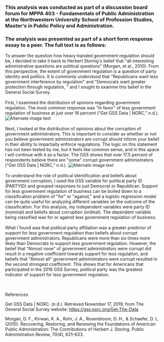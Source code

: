 ### This analysis was conducted as part of a discussion board forum for MPPA 403 - Fundamentals of Public Administration at the Northwestern University School of Profession Studies, Master's in Public Policy and Administration.

### The analysis was presented as part of a short form response essay to a peer. The full text is as follows:
To answer the question how heavy-handed government regulation should be, I decided to take it back to Herbert Storing's belief that "all interesting administrative questions are political questions" (Morgan, et al., 2010). From this perspective, the extent of government regulation is a question of party identity and politics. It is commonly understood that "Republicans want less government interference by regulation" and "Democrats want greater protection through regulation, " and I sought to examine this belief in the General Social Survey.
<br><br>First, I examined the distribution of opinions regarding government regulation. The most common response was "In favor" of less government regulation of business at just over 16 percent (“Get GSS Data | NORC,” n.d.).
![Alternate image text](https://github.com/rchardptrsn/Data-Science-Public-Policy/blob/master/Logistic%20Regression%20-%20Corruption%2C%20Regulation%2C%20and%20Political%20Party/GSS%20-%20Less%20Government%20Regulation.png)
<br><br>Next, I looked at the distribution of opinions about the corruption of government administrators. This is important to consider as whether or not you believe government administrators are corrupt should inform your belief in their ability to impartially enforce regulations. The logic on this statement has not been tested by me, but it feels like common sense, and in this space I will continue with it as a factor. The GSS shows that over 17.5 percent of respondents believe there are "some" corrupt government administrators (“Get GSS Data | NORC,” n.d.).
![Alternate image text](https://github.com/rchardptrsn/Data-Science-Public-Policy/blob/master/Logistic%20Regression%20-%20Corruption%2C%20Regulation%2C%20and%20Political%20Party/GSS%20-%20Less%20Government%20Regulation.png)
<br><br>To understand the role of political identification and beliefs about government corruption, I used the GSS variable for political party ID (PARTYID) and grouped responses to just Democrat or Republican. Support for less government regulation of business can be boiled down to a classification problem of "for" or "against," and a logistic regression model can be quite useful for analyzing different variables on the outcome of the classification. For this analysis, my independent variables were party ID (nominal) and beliefs about corruption (ordinal). The dependent variable being classified was for or against less government regulation of business.
<br><br>What I found was that political party affiliation was a greater predictor of support for less government regulation than beliefs about corrupt government administrators. Republicans were more than six times more likely than Democrats to support less government regulation. However, the belief that "Almost none" of government administrators were corrupt did result in a negative coefficient towards support for less regulation, and beliefs that "Almost all" government administrators were corrupt resulted in the second strongest coefficient. This shows that for Americans that participated in the 2016 GSS Survey, political party was the greatest indicator of support for less government regulation.

<br><br>
References
 
Get GSS Data | NORC. (n.d.). Retrieved November 17, 2019, from The General Social Survey website: https://gss.norc.org/Get-The-Data

Morgan, D. F., Kirwan, K. A., Rohr, J. A., Rosenbloom, D. H., & Schaefer, D. L. (2010). Recovering, Restoring, and Renewing the Foundations of American Public Administration: The Contributions of Herbert J. Storing. Public Administration Review, 70(4), 621–633.
